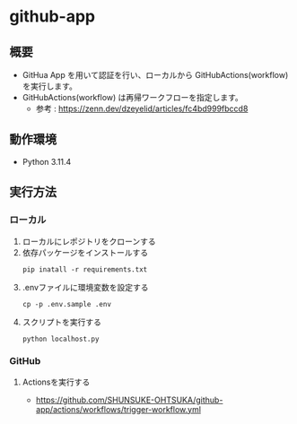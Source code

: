 # github-app

## 概要

* GitHua App を用いて認証を行い、ローカルから GitHubActions(workflow) を実行します。
* GitHubActions(workflow) は再帰ワークフローを指定します。
    * 参考 : https://zenn.dev/dzeyelid/articles/fc4bd999fbccd8

## 動作環境

* Python 3.11.4

## 実行方法

### ローカル

1. ローカルにレポジトリをクローンする
1. 依存パッケージをインストールする
    ```
    pip inatall -r requirements.txt
    ```
1. .envファイルに環境変数を設定する
    ```
    cp -p .env.sample .env
    ```
1. スクリプトを実行する
    ```
    python localhost.py
    ```

### GitHub

1. Actionsを実行する

    * https://github.com/SHUNSUKE-OHTSUKA/github-app/actions/workflows/trigger-workflow.yml

